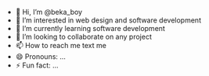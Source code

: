 - 👋 Hi, I’m @beka_boy
- 👀 I’m interested in web design and software development
- 🌱 I’m currently learning software development
- 💞️ I’m looking to collaborate on any project
- 📫 How to reach me text me 
- 😄 Pronouns: ...
- ⚡ Fun fact: ...

<!---
yvandax/yvandax is a ✨ special ✨ repository because its `README.md` (this file) appears on your GitHub profile.
You can click the Preview link to take a look at your changes.
--->
